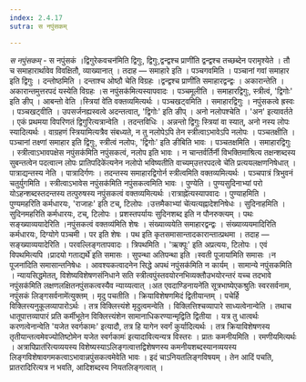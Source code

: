 ```yaml
---
index: 2.4.17
sutra: स नपुंसकम्

---
```

_स नपुंसकम्_ - स नपुंसकं ।द्विगुरेकवचन॑मिति द्विगुः, द्विगुः,द्वन्द्वश्च प्राणी॑ति द्वन्द्वश्च तच्छब्देन परामृश्येते । तौ च समाहारार्थावेव विवक्षितौ, व्याख्यानात् । तदाह — समाहारे इति । पञ्चगवमिति । पञ्चानां गवां समाहार इति द्विगुः । दन्तोष्ठमिति । दन्ताश्च ओष्ठौ चेति विग्रहः ।द्वन्द्वश्च प्राणी॑ति समाहारद्वन्द्वः । अकारान्तेति । अकारान्तमुत्तरपदं यस्येति विग्रहः ।स नपुंसक॑मित्यस्यापवादः । पञ्चमूलीति । समाहारद्विगुः, स्त्रीत्वं, 'द्विगोः' इति ङीप् । आबन्तो वेति ।स्त्रियां वे॑ति वक्तव्यमित्यर्थः । पञ्चखट्वमिति । समाहारद्विगुः । नपुंसकत्वे ह्रस्वः । पञ्चखट्वीति । उपसर्जनह्यस्वत्वे अदन्तत्वात्, 'द्विगोः' इति ङीप् । अनो नलोपश्चेति । 'अन' इत्यावर्तते । एकं प्रथमया विपरिणतं द्विगुरित्यत्रान्वेति । तदन्तविधिः । अन्नन्तो द्विगुः स्त्रियां वा स्यात्, अनो नस्य लोपः स्यादित्यर्थः । वाग्रहणं स्त्रियामित्यत्रैव संबध्यते, न तु नलोपेऽपि तेन स्त्रीत्वाऽभावेऽपि नलोपः । पञ्चतक्षीति । पञ्चानां तक्ष्णां समाहार इति द्विगुः, स्त्रीत्वं नलोपः, 'द्विगोः' इति ङीबिति भावः । पञ्चतक्षमिति । समाहारद्विगुः । स्त्रीत्वाऽभावपक्षेस नपुंसक॑मिति नपुंसकत्वं, नलोप इति भावः । न चान्तर्वर्तिर्नी विभक्तिमाश्रित्य तक्षन्शब्दस्य सुबन्तत्वेन पदत्वात्न लोपः प्रातिपदिके॑त्यनेन नलोपो भविष्यतीति वाच्यम्उत्तरपदत्वे चे॑ति प्रत्ययलक्षणनिषेधात् । पात्राद्यन्तस्य नेति । पात्रादिर्गणः । तदन्तस्य समाहारद्विगोर्न स्त्रीत्वमिति वक्तव्यमित्यर्थः । पञ्चपात्रं त्रिभुवनं चतुर्युगमिति । स्त्रीत्वाऽभावेस नपुंसक॑मिति नपुंसकत्वमिति भावः । पुण्येति । पुण्यसुदिनाभ्यां परो योऽहन्शब्दस्तदन्तस्य तत्पुरुषस्य नपुंसकत्वं वक्तव्यमित्यर्थः ।रात्राह्ने॑त्यस्यापवादः । पुण्याहमिति । पुण्यमहरिति कर्मधारयः, 'राजाहः' इति टच्, टिलोपः ।उत्तमैकाभ्यां चे॑त्यत्यह्नादेशनिषेधः । सुदिनाहमिति । सुदिनमहरिति कर्मधारयः, टच्, टिलोपः । प्रशस्तपर्यायः सुदिनशब्द इति न पौनरुक्त्यम् । पथः सङ्ख्याव्ययादेरिति ।नपुंसकत्वं वक्तव्य॑मिति शेषः । संख्याव्ययेति समाहारद्वन्द्वः । संख्याव्ययमादिरिति कर्मधारयः, दिग्योगे पञ्चमी । पर इति शेषः । पथ इति कृतसमासान्तादकारान्तात्प्रथमा । तदाह — सङ्ख्याव्ययादेरिति । परवल्लिङ्गतापवादः । त्रिपथमिति । 'ऋक्पूः' इति अप्रत्ययः, टिलोपः । एवं विपथमित्यपि ।प्रादयो गताद्यर्थे॑ इति समासः । सुपन्था अतिपन्था इति ।स्वती पूजाया॑मिति समासः ।न पूजना॑दिति समासान्तनिषेधः । आवश्यकत्वादनेन सिद्धे अपथं नपुंसक॑मिति न कार्यम् । सामान्ये नपुंसकमिति । न्यायसिद्धमेतत्, विशेष्यविशेषणसंनिधाने सति स्त्रीत्वपुंस्तवयोरनभिव्यक्तौउभयोरन्तरं यच्च तदभावे नपुंसक॑मिति लक्षणलक्षितनपुंसकत्वस्यैव न्याय्यत्वात् ।अत एवदाण्डिनायने॑ति सूत्रभाष्येएकश्रुतिः स्वरसर्वनाम, नपुंसकं लिङ्गसर्वनामे॑त्युक्तम् । मृदु पचतीति । क्रियाविशेषणमिदं द्वितीयान्तम् । पचेर्हि विक्लित्त्यनुकूलव्यापारोऽर्थः । तत्र विक्लित्त्यंशे मृदुत्वमन्वेति । विक्लित्तिश्चव्यापारे साध्यत्वेनान्वेति । तथाच धातूपात्तव्यापारं प्रति कर्मीभूतेन विक्लित्त्यंशेन सामानाधिकरण्यान्मृद्विति द्वितीया । यत्र तु धात्वर्थः करणत्वेनान्वेति 'यजेत स्वर्गकामः' इत्यादौ, तत्र हि यागेन स्वर्गं कुर्यादित्यर्थः । तत्र क्रियाविशेषणस्य तृतीयान्तत्वमेवज्योतिष्टोमेन यजेत स्वर्गकामः॑ इत्यादावित्यन्यत्र विस्तरः । प्रातः कमनीयमिति । रमणीयमित्यर्थः । अत्रापिप्रात॑रित्यव्ययस्य विशेष्यस्याऽलिङ्गत्वात्तद्विशेषणस्य कमनीयशब्दस्यानव्ययस्य लिङ्गविशेषावगमकत्वाऽभावान्नपुंसकत्वमेवेति भावः । इदं चाऽनियतलिङ्गविषयम् । तेन आदिं पचति, प्रातरादिरित्यत्र न भवति, आदिशब्दस्य नियतलिङ्गत्वात् । 